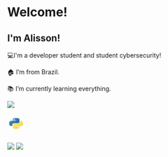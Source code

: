 # Welcome!
## I'm Alisson!
💻I'm a developer student and student cybersecurity!

🏠 I’m from Brazil.

:books: I’m currently learning everything.
<div>
   <a href="https://github.com/AlissonLins">
  <img height="180em" src="https://github-readme-stats.vercel.app/api?username=AlissonLins&show_icons=true&theme=dark&include_all_commits=true&count_private=true"/>
</div>
<div style="display: inline_block"><br>
<img align="center" alt="Alisson-Python" height="30" width="40" src="https://raw.githubusercontent.com/devicons/devicon/master/icons/python/python-original.svg">
</div>
  
  ##
 
 <div>
  <a href="https://www.instagram.com/alissonlinss_/" target="_blank"><img src="https://img.shields.io/badge/-Instagram-%23E4405F?style=for-the-badge&logo=instagram&logoColor=white" target="_blank"></a>
  <a href = "mailto:contato.alissonlins26@gmail.com"><img src="https://img.shields.io/badge/-Gmail-%23333?style=for-the-badge&logo=gmail&logoColor=white" target="_blank"></a>
  
 </div>
